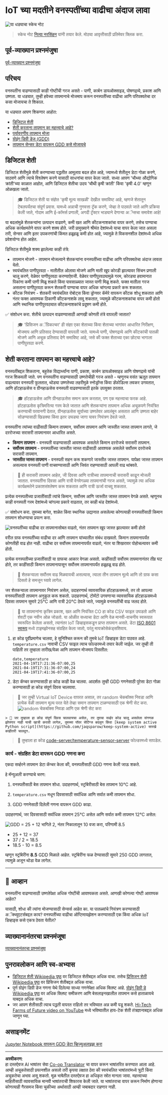 <!--
CO_OP_TRANSLATOR_METADATA:
{
  "original_hash": "d105b44deae539165855c976dcdeca99",
  "translation_date": "2025-08-27T10:58:46+00:00",
  "source_file": "2-farm/lessons/1-predict-plant-growth/README.md",
  "language_code": "mr"
}
-->
# IoT च्या मदतीने वनस्पतींच्या वाढीचा अंदाज लावा

![या धड्याचा स्केच नोट](../../../../../translated_images/lesson-5.42b234299279d263143148b88ab4583861a32ddb03110c6c1120e41bb88b2592.mr.jpg)

> स्केच नोट [नित्या नरसिंहन](https://github.com/nitya) यांनी तयार केले. मोठ्या आवृत्तीसाठी प्रतिमेवर क्लिक करा.

## पूर्व-व्याख्यान प्रश्नमंजुषा

[पूर्व-व्याख्यान प्रश्नमंजुषा](https://black-meadow-040d15503.1.azurestaticapps.net/quiz/9)

## परिचय

वनस्पतींना वाढण्यासाठी काही गोष्टींची गरज असते - पाणी, कार्बन डायऑक्साइड, पोषणद्रव्ये, प्रकाश आणि उष्णता. या धड्यात, तुम्ही हवेच्या तापमानाचे मोजमाप करून वनस्पतींच्या वाढीचा आणि परिपक्वतेचा दर कसा मोजायचा ते शिकाल.

या धड्यात आपण शिकणार आहोत:

* [डिजिटल शेती](../../../../../2-farm/lessons/1-predict-plant-growth)
* [शेती करताना तापमान का महत्त्वाचे आहे?](../../../../../2-farm/lessons/1-predict-plant-growth)
* [पर्यावरणीय तापमान मोजा](../../../../../2-farm/lessons/1-predict-plant-growth)
* [ग्रोइंग डिग्री डेज (GDD)](../../../../../2-farm/lessons/1-predict-plant-growth)
* [तापमान सेन्सर डेटा वापरून GDD कसे मोजायचे](../../../../../2-farm/lessons/1-predict-plant-growth)

## डिजिटल शेती

डिजिटल शेतीमुळे शेती करण्याच्या पद्धतीत आमूलाग्र बदल होत आहे, ज्यामध्ये शेतीतून डेटा गोळा करणे, साठवणे आणि त्याचे विश्लेषण करणे यासाठी साधनांचा वापर केला जातो. सध्या आपण 'चौथ्या औद्योगिक क्रांती'च्या काळात आहोत, आणि डिजिटल शेतीचा उदय 'चौथी कृषी क्रांती' किंवा 'कृषी 4.0' म्हणून ओळखला जातो.

> 🎓 डिजिटल शेती या संज्ञेत 'कृषी मूल्य साखळी' देखील समाविष्ट आहे, म्हणजे शेतातून टेबलपर्यंतचा संपूर्ण प्रवास. यामध्ये अन्नाची गुणवत्ता ट्रॅक करणे, जेव्हा ते पाठवले जाते आणि प्रक्रिया केली जाते, गोदाम आणि ई-कॉमर्स प्रणाली, अगदी ट्रॅक्टर भाड्याने देणाऱ्या अॅप्सचा समावेश आहे!

या बदलांमुळे शेतकऱ्यांना उत्पादन वाढवणे, कमी खत आणि कीटकनाशकांचा वापर करणे, तसेच पाण्याचा अधिक कार्यक्षमतेने वापर करणे शक्य होते. जरी प्रामुख्याने श्रीमंत देशांमध्ये याचा वापर केला जात असला तरी, सेन्सर आणि इतर उपकरणांची किंमत हळूहळू कमी होत आहे, ज्यामुळे ते विकसनशील देशांमध्ये अधिक प्रवेशयोग्य होत आहेत.

डिजिटल शेतीमुळे शक्य झालेल्या काही तंत्रे:

* तापमान मोजणे - तापमान मोजल्याने शेतकऱ्यांना वनस्पतींच्या वाढीचा आणि परिपक्वतेचा अंदाज लावता येतो.
* स्वयंचलित पाणीपुरवठा - मातीतील ओलावा मोजणे आणि माती खूप कोरडी झाल्यावर सिंचन प्रणाली चालू करणे, वेळेवर पाणीपुरवठा करण्याऐवजी. वेळेवर पाणीपुरवठ्यामुळे गरम, कोरड्या हवामानात पिकांना कमी पाणी मिळू शकते किंवा पावसाळ्यात जास्त पाणी मिळू शकते. फक्त मातीला गरज असताना पाणीपुरवठा करून शेतकरी पाण्याचा वापर अधिक चांगल्या प्रकारे करू शकतात.
* कीटक नियंत्रण - शेतकरी स्वयंचलित रोबोट्स किंवा ड्रोनवर कॅमेरे वापरून कीटक शोधू शकतात आणि नंतर फक्त आवश्यक ठिकाणी कीटकनाशके लावू शकतात, ज्यामुळे कीटकनाशकांचा वापर कमी होतो आणि स्थानिक पाणीपुरवठ्यात कीटकनाशकांचे प्रदूषण कमी होते.

✅ संशोधन करा. शेतीचे उत्पादन वाढवण्यासाठी आणखी कोणती तंत्रे वापरली जातात?

> 🎓 'प्रिसिजन अॅग्रिकल्चर' ही संज्ञा एका शेताच्या किंवा शेताच्या भागांवर आधारित निरीक्षण, मोजमाप आणि प्रतिसाद देण्यासाठी वापरली जाते. यामध्ये पाणी, पोषणद्रव्ये आणि कीटकांची पातळी मोजणे आणि अचूक प्रतिसाद देणे समाविष्ट आहे, जसे की फक्त शेताच्या एका छोट्या भागाला पाणीपुरवठा करणे.

## शेती करताना तापमान का महत्त्वाचे आहे?

वनस्पतींबद्दल शिकताना, बहुतेक विद्यार्थ्यांना पाणी, प्रकाश, कार्बन डायऑक्साइड आणि पोषणद्रव्ये यांची गरज शिकवली जाते. पण वनस्पतींना वाढण्यासाठी उष्णतेचीही गरज असते - म्हणूनच वसंत ऋतूत तापमान वाढल्यावर वनस्पती फुलतात, थोड्या उष्णतेच्या लहरीमुळे स्नोड्रॉप्स किंवा डॅफोडिल्स लवकर उगवतात, आणि हॉटहाऊसेस व ग्रीनहाऊसेस वनस्पती वाढवण्यासाठी इतके उपयुक्त ठरतात.

> 🎓 हॉटहाऊसेस आणि ग्रीनहाऊसेस समान काम करतात, पण एक महत्त्वाचा फरक आहे. हॉटहाऊसेस कृत्रिमरित्या गरम केले जातात आणि शेतकऱ्यांना तापमान अधिक अचूकपणे नियंत्रित करण्याची परवानगी देतात, ग्रीनहाऊसेस सूर्याच्या उष्णतेवर अवलंबून असतात आणि उष्णता बाहेर सोडण्यासाठी खिडक्या किंवा इतर उघड्या जागा यावर नियंत्रण ठेवले जाते.

वनस्पतींना त्यांच्या वाढीसाठी किमान तापमान, सर्वोत्तम तापमान आणि जास्तीत जास्त तापमान लागते, जे दररोजच्या सरासरी तापमानावर आधारित असते.

* **किमान तापमान** - वनस्पती वाढण्यासाठी आवश्यक असलेले किमान दररोजचे सरासरी तापमान.
* **सर्वोत्तम तापमान** - वनस्पतींच्या जास्तीत जास्त वाढीसाठी आवश्यक असलेले सर्वोत्तम दररोजचे सरासरी तापमान.
* **जास्तीत जास्त तापमान** - वनस्पती सहन करू शकणारे जास्तीत जास्त तापमान. यापेक्षा जास्त तापमान असल्यास वनस्पती पाणी वाचवण्यासाठी आणि जिवंत राहण्यासाठी आपली वाढ थांबवते.

> 💁 ही सरासरी तापमान आहेत, जी दिवसा आणि रात्रीच्या तापमानाची सरासरी काढून मोजली जातात. वनस्पतींना दिवसा आणि रात्री वेगवेगळ्या तापमानांची गरज असते, ज्यामुळे त्या अधिक कार्यक्षमतेने प्रकाशसंश्लेषण करू शकतात आणि रात्री ऊर्जा वाचवू शकतात.

प्रत्येक वनस्पतीच्या प्रजातींसाठी त्यांचे किमान, सर्वोत्तम आणि जास्तीत जास्त तापमान वेगळे असते. म्हणूनच काही वनस्पती गरम देशांमध्ये चांगल्या प्रकारे वाढतात, तर काही थंड देशांमध्ये.

✅ संशोधन करा. तुमच्या बागेत, शाळेत किंवा स्थानिक उद्यानात असलेल्या कोणत्याही वनस्पतींसाठी किमान तापमान शोधण्याचा प्रयत्न करा.

![वनस्पतींच्या वाढीचा दर तापमानासोबत वाढतो, नंतर तापमान खूप जास्त झाल्यावर कमी होतो](../../../../../translated_images/plant-growth-temp-graph.c6d69c9478e6ca832baa8dcb8d4adcbb67304074ce50e94ac8faae95975177f9.mr.png)

वरील ग्राफ वनस्पतींच्या वाढीचा दर आणि तापमान यांच्यातील संबंध दाखवतो. किमान तापमानापर्यंत कोणतीही वाढ होत नाही. वाढीचा दर सर्वोत्तम तापमानापर्यंत वाढतो, नंतर या शिखरावर पोहोचल्यावर कमी होतो. 

प्रत्येक वनस्पतीच्या प्रजातींसाठी या ग्राफचा आकार वेगळा असतो. काहींसाठी सर्वोत्तम तापमानानंतर तीव्र घट होते, तर काहींसाठी किमान तापमानापासून सर्वोत्तम तापमानापर्यंत हळूहळू वाढ होते.

> 💁 शेतकऱ्याला सर्वोत्तम वाढ मिळवायची असल्यास, त्याला तीन तापमान मूल्ये आणि तो ग्राफ कसा दिसतो हे समजून घ्यावे लागेल.

जर शेतकऱ्याला तापमानावर नियंत्रण असेल, उदाहरणार्थ व्यावसायिक हॉटहाऊसमध्ये, तर तो आपल्या वनस्पतींसाठी तापमान अनुकूल करू शकतो. उदाहरणार्थ, टोमॅटो उगवणाऱ्या व्यावसायिक हॉटहाऊसमध्ये दिवसा तापमान सुमारे 25°C आणि रात्री 20°C ठेवले जाते, ज्यामुळे वनस्पतींची वाढ जलद होते.

> 🍅 या तापमानांना कृत्रिम प्रकाश, खत आणि नियंत्रित CO
हा कोड CSV फाइल उघडतो आणि शेवटी एक नवीन ओळ जोडतो. या ओळीत सध्याचा डेटा आणि वेळ मानवी-वाचनीय स्वरूपात स्वरूपित केलेला असतो, त्यानंतर IoT डिव्हाइसकडून प्राप्त तापमान असते. डेटा [ISO 8601 स्वरूप](https://wikipedia.org/wiki/ISO_8601) मध्ये टाइमझोनसह संग्रहित केला जातो, परंतु मायक्रोसेकंड्सशिवाय.

1. हा कोड पूर्वीप्रमाणेच चालवा, हे सुनिश्चित करून की तुमचे IoT डिव्हाइस डेटा पाठवत आहे. `temperature.csv` नावाची CSV फाइल त्याच फोल्डरमध्ये तयार केली जाईल. जर तुम्ही ती पाहिली तर तुम्हाला तारीख/वेळा आणि तापमान मोजमाप दिसतील:

    ```output
    date,temperature
    2021-04-19T17:21:36-07:00,25
    2021-04-19T17:31:36-07:00,24
    2021-04-19T17:41:36-07:00,25
    ```

1. डेटा कॅप्चर करण्यासाठी हा कोड काही वेळ चालवा. आदर्शतः तुम्ही GDD गणनेसाठी पुरेसा डेटा गोळा करण्यासाठी हा कोड संपूर्ण दिवस चालवावा.

    
> 💁 जर तुम्ही Virtual IoT Device वापरत असाल, तर random चेकबॉक्स निवडा आणि प्रत्येक वेळी तापमान मूल्य परत येते तेव्हा समान तापमान टाळण्यासाठी एक श्रेणी सेट करा.
    ![random चेकबॉक्स निवडा आणि एक श्रेणी सेट करा](../../../../../translated_images/select-the-random-checkbox-and-set-a-range.32cf4bc7c12e797f8c76616b10c7c23a6592321bb1a6310e0b481e72f97d23b3.mr.png) 

    > 💁 जर तुम्हाला हा कोड संपूर्ण दिवस चालवायचा असेल, तर तुमचा सर्व्हर कोड चालू असलेला संगणक झोपणार नाही याची खात्री करावी लागेल, तुमच्या पॉवर सेटिंग्ज बदलून किंवा [keep system active Python script](https://github.com/jaqsparow/keep-system-active) सारखे काहीतरी चालवून.
    
> 💁 तुम्हाला हा कोड [code-server/temperature-sensor-server](../../../../../2-farm/lessons/1-predict-plant-growth/code-server/temperature-sensor-server) फोल्डरमध्ये सापडेल.

### कार्य - संग्रहित डेटा वापरून GDD गणना करा

एकदा सर्व्हरने तापमान डेटा कॅप्चर केला की, वनस्पतीसाठी GDD गणना केली जाऊ शकते.

हे मॅन्युअली करण्याचे चरण:

1. वनस्पतीसाठी बेस तापमान शोधा. उदाहरणार्थ, स्ट्रॉबेरीसाठी बेस तापमान 10°C आहे.

1. `temperature.csv` मधून दिवसासाठी सर्वाधिक आणि सर्वात कमी तापमान शोधा.

1. GDD गणनेसाठी दिलेली गणना वापरून GDD काढा.

उदाहरणार्थ, जर दिवसासाठी सर्वाधिक तापमान 25°C असेल आणि सर्वात कमी तापमान 12°C असेल:

![GDD = 25 + 12 भागिले 2, नंतर निकालातून 10 वजा करा, परिणामी 8.5](../../../../../translated_images/gdd-calculation-strawberries.59f57db94b22adb8ff6efb951ace33af104a1c6ccca3ffb0f8169c14cb160c90.mr.png)

* 25 + 12 = 37
* 37 / 2 = 18.5
* 18.5 - 10 = 8.5

म्हणून स्ट्रॉबेरींना **8.5** GDD मिळाले आहेत. स्ट्रॉबेरींना फळ देण्यासाठी सुमारे 250 GDD लागतात, त्यामुळे अजून थोडा वेळ लागेल.

---

## 🚀 आव्हान

वनस्पतींना वाढण्यासाठी उष्णतेपेक्षा अधिक गोष्टींची आवश्यकता असते. आणखी कोणत्या गोष्टी आवश्यक आहेत?

यासाठी, शोधा की त्यांना मोजण्यासाठी सेन्सर्स आहेत का. या पातळ्यांचे नियंत्रण करण्यासाठी अॅक्च्युएटर्सबद्दल काय? वनस्पतींच्या वाढीचा ऑप्टिमायझेशन करण्यासाठी एक किंवा अधिक IoT डिव्हाइस कसे एकत्र ठेवता येतील?

## व्याख्यानानंतरचा प्रश्नमंजूषा

[व्याख्यानानंतरचा प्रश्नमंजूषा](https://black-meadow-040d15503.1.azurestaticapps.net/quiz/10)

## पुनरावलोकन आणि स्व-अभ्यास

* [डिजिटल शेती Wikipedia पृष्ठ](https://wikipedia.org/wiki/Digital_agriculture) वर डिजिटल शेतीबद्दल अधिक वाचा. तसेच [प्रिसिजन शेती Wikipedia पृष्ठ](https://wikipedia.org/wiki/Precision_agriculture) वर प्रिसिजन शेतीबद्दल अधिक वाचा.
* पूर्ण ग्रोइंग डिग्री डेज गणना येथे दिलेल्या साध्या गणनेपेक्षा अधिक क्लिष्ट आहे. [ग्रोइंग डिग्री डे Wikipedia पृष्ठ](https://wikipedia.org/wiki/Growing_degree-day) वर अधिक क्लिष्ट समीकरण आणि बेसलाइनखालील तापमान कसे हाताळायचे याबद्दल अधिक वाचा.
* जर आपण शेतीसाठी त्याच पद्धती वापरत राहिलो तर भविष्यात अन्न कमी पडू शकते. [Hi-Tech Farms of Future video on YouTube](https://www.youtube.com/watch?v=KIEOuKD9KX8) मध्ये भविष्यातील हाय-टेक शेती तंत्रज्ञानाबद्दल अधिक जाणून घ्या.

## असाइनमेंट

[Jupyter Notebook वापरून GDD डेटा व्हिज्युअलाइझ करा](assignment.md)

---

**अस्वीकरण**:  
हा दस्तऐवज AI भाषांतर सेवा [Co-op Translator](https://github.com/Azure/co-op-translator) चा वापर करून भाषांतरित करण्यात आला आहे. आम्ही अचूकतेसाठी प्रयत्नशील असलो तरी कृपया लक्षात ठेवा की स्वयंचलित भाषांतरांमध्ये त्रुटी किंवा अचूकतेचा अभाव असू शकतो. मूळ भाषेतील दस्तऐवज हा अधिकृत स्रोत मानला जावा. महत्त्वाच्या माहितीसाठी व्यावसायिक मानवी भाषांतराची शिफारस केली जाते. या भाषांतराचा वापर करून निर्माण होणाऱ्या कोणत्याही गैरसमज किंवा चुकीच्या अर्थासाठी आम्ही जबाबदार राहणार नाही.